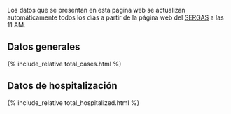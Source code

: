 Los datos que se presentan en esta página web se actualizan automáticamente todos los días a partir de la página web del [SERGAS](https://coronavirus.sergas.es/datos/#/gl-ES/galicia) a las 11 AM.

## Datos generales 

{% include_relative total_cases.html %}

## Datos de hospitalización

{% include_relative total_hospitalized.html %}

